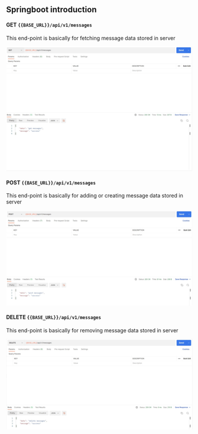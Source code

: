 ## Springboot introduction

#### GET `{{BASE_URL}}/api/v1/messages`

This end-point is basically for fetching message data stored in server

![get](img/get.jpg)

#### POST `{{BASE_URL}}/api/v1/messages`

This end-point is basically for adding or creating message data stored in server

![post](img/post.jpg)

#### DELETE `{{BASE_URL}}/api/v1/messages`

This end-point is basically for removing message data stored in server

![delete](img/delete.jpg)